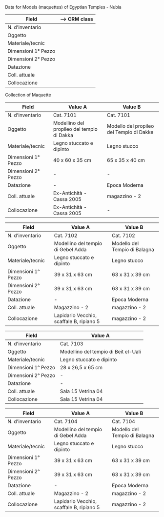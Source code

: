 Data for Models (maquettes) of Egyptian Temples - Nubia

| Field               | --> CRM class |
| ------------------- | ------------- |
| N. d'inventario     |   |
| Oggetto             |   |
| Materiale/tecnic    |   |
| Dimensioni 1° Pezzo |   |
| Dimensioni 2° Pezzo |   |
| Datazione           |   |
| Coll. attuale       |   |
| Collocazione        |   |

Collection of Maquette

| Field               | Value A                                    | Value B                                    |
| ------------------- | ------------------------------------------ | ------------------------------------------ |
| N. d'inventario     | Cat. 7101                                  | Cat. 7101                                  |
| Oggetto             | Modellino del propileo del tempio di Dakka | Modello del propileo del Tempio di Dakke   |
| Materiale/tecnic    | Legno stuccato e dipinto                   | Legno stucco                               |
| Dimensioni 1° Pezzo | 40 x 60 x 35 cm                            | 65 x 35 x 40 cm                            |
| Dimensioni 2° Pezzo | -                                          | -                                          |
| Datazione           | -                                          | Epoca Moderna                              |
| Coll. attuale       | Ex-Antichità - Cassa 2005                  | magazzino - 2                              |
| Collocazione        | Ex-Antichità - Cassa 2005                  | -                                          |


| Field               | Value A                                    | Value B                                    |
| ------------------- | ------------------------------------------ | ------------------------------------------ |
| N. d'inventario     | Cat. 7102                                  | Cat. 7102                                  |
| Oggetto             | Modellino del tempio di Gebel Adda         | Modello del Tempio di Balagna              |
| Materiale/tecnic    | Legno stuccato e dipinto                   | Legno stucco                               |
| Dimensioni 1° Pezzo | 39 x 31 x 63 cm                            | 63 x 31 x 39 cm                            |
| Dimensioni 2° Pezzo | 39 x 31 x 63 cm                            | 63 x 31 x 39 cm                            |
| Datazione           | -                                          | Epoca Moderna                              |
| Coll. attuale       | Magazzino - 2                              | magazzino - 2                              |
| Collocazione        | Lapidario Vecchio, scaffale B, ripiano 5   | magazzino - 2                              |


| Field               | Value A                                    | 
| ------------------- | ------------------------------------------ | 
| N. d'inventario     | Cat. 7103                                  | 
| Oggetto             | Modellino del tempio di Beit el-Uali       | 
| Materiale/tecnic    | Legno stuccato e dipinto                   | 
| Dimensioni 1° Pezzo | 28 x 26,5 x 65 cm                          | 
| Dimensioni 2° Pezzo | -                                          | 
| Datazione           | -                                          | 
| Coll. attuale       | Sala 15 Vetrina 04                         | 
| Collocazione        | Sala 15 Vetrina 04                         |


| Field               | Value A                                    | Value B                                    |
| ------------------- | ------------------------------------------ | ------------------------------------------ |
| N. d'inventario     | Cat. 7104                                  | Cat. 7104                                  |
| Oggetto             | Modellino del tempio di Gebel Adda         | Modello del Tempio di Balagna              |
| Materiale/tecnic    | Legno stuccato e dipinto                   | Legno stucco                               |
| Dimensioni 1° Pezzo | 39 x 31 x 63 cm                            | 63 x 31 x 39 cm                            |
| Dimensioni 2° Pezzo | 39 x 31 x 63 cm                            | 63 x 31 x 39 cm                            |
| Datazione           | -                                          | Epoca Moderna                              |
| Coll. attuale       | Magazzino - 2                              | magazzino - 2                              |
| Collocazione        | Lapidario Vecchio, scaffale B, ripiano 5   | magazzino - 2                              |


